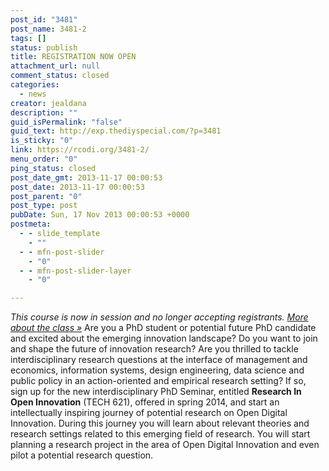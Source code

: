 ```yaml
---
post_id: "3481"
post_name: 3481-2
tags: []
status: publish
title: REGISTRATION NOW OPEN
attachment_url: null
comment_status: closed
categories:
  - news
creator: jealdana
description: ""
guid_isPermalink: "false"
guid_text: http://exp.thediyspecial.com/?p=3481
is_sticky: "0"
link: https://rcodi.org/3481-2/
menu_order: "0"
ping_status: closed
post_date_gmt: 2013-11-17 00:00:53
post_date: 2013-11-17 00:00:53
post_parent: "0"
post_type: post
pubDate: Sun, 17 Nov 2013 00:00:53 +0000
postmeta:
  - - slide_template
    - ""
  - - mfn-post-slider
    - "0"
  - - mfn-post-slider-layer
    - "0"

---
```

_This course is now in session and no longer accepting registrants. [More about the class »](https://www.purdue.edu/opendigital/courses/research-in-open-innovation-tech-621-spring-2014/ "Research in Open Innovation – TECH 621 – Spring 2014")_ Are you a PhD student or potential future PhD candidate and excited about the emerging innovation landscape? Do you want to join and shape the future of innovation research? Are you thrilled to tackle interdisciplinary research questions at the interface of management and economics, information systems, design engineering, data science and public policy in an action-oriented and empirical research setting? If so, sign up for the new interdisciplinary PhD Seminar, entitled **Research In Open Innovation** (TECH 621), offered in spring 2014, and start an intellectually inspiring journey of potential research on Open Digital Innovation. During this journey you will learn about relevant theories and research settings related to this emerging field of research. You will start planning a research project in the area of Open Digital Innovation and even pilot a potential research question.
